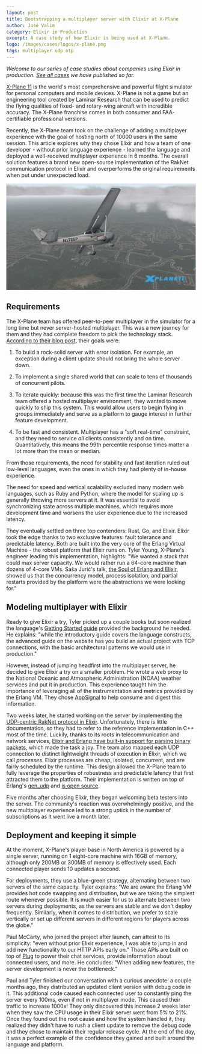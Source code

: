 ```yaml
---
layout: post
title: Bootstrapping a multiplayer server with Elixir at X-Plane
author: José Valim
category: Elixir in Production
excerpt: A case study of how Elixir is being used at X-Plane.
logo: /images/cases/logos/x-plane.png
tags: multiplayer udp otp
---
```


*Welcome to our series of case studies about companies using Elixir in production. [See all cases](/cases.html) we have published so far.*

[X-Plane 11](https://www.x-plane.com/) is the world's most comprehensive and powerful flight simulator for personal computers and mobile devices. X-Plane is not a game but an engineering tool created by Laminar Research that can be used to predict the flying qualities of fixed- and rotary-wing aircraft with incredible accuracy. The X-Plane franchise comes in both consumer and FAA-certifiable professional versions.

Recently, the X-Plane team took on the challenge of adding a multiplayer experience with the goal of hosting north of 10000 users in the same session. This article explores why they chose Elixir and how a team of one developer - without prior language experience - learned the language and deployed a well-received multiplayer experience in 6 months. The overall solution features a brand new open-source implementation of the RakNet communication protocol in Elixir and overperforms the original requirements when put under unexpected load.

![X-Plane](/images/cases/bg/x-plane.jpg)

## Requirements

The X-Plane team has offered peer-to-peer multiplayer in the simulator for a long time but never server-hosted multiplayer. This was a new journey for them and they had complete freedom to pick the technology stack. [According to their blog post](https://developer.x-plane.com/2021/01/have-you-heard-the-good-news-about-elixir/), their goals were:

1. To build a rock-solid server with error isolation. For example, an exception during a client update should not bring the whole server down.

2. To implement a single shared world that can scale to tens of thousands of concurrent pilots.

3. To iterate quickly: because this was the first time the Laminar Research team offered a hosted multiplayer environment, they wanted to move quickly to ship this system. This would allow users to begin flying in groups immediately and serve as a platform to gauge interest in further feature development. 

4. To be fast and consistent. Multiplayer has a "soft real-time" constraint, and they need to service _all_ clients consistently and on time. Quantitatively, this means the 99th percentile response times matter a lot more than the mean or median.

From those requirements, the need for stability and fast iteration ruled out low-level languages, even the ones in which they had plenty of in-house experience.

The need for speed and vertical scalability excluded many modern web languages, such as Ruby and Python, where the model for scaling up is generally throwing more servers at it. It was essential to avoid synchronizing state across multiple machines, which requires more development time and worsens the user experience due to the increased latency.

They eventually settled on three top contenders: Rust, Go, and Elixir. Elixir took the edge thanks to two exclusive features: fault tolerance and predictable latency. Both are built into the very core of the Erlang Virtual Machine - the robust platform that Elixir runs on. Tyler Young, X-Plane's engineer leading this implementation, highlights: "We wanted a stack that could max server capacity. We would rather run a 64-core machine than dozens of 4-core VMs. Saša Jurić's talk, [the Soul of Erlang and Elixir](https://www.youtube.com/watch?v=JvBT4XBdoUE), showed us that the concurrency model, process isolation, and partial restarts provided by the platform were the abstractions we were looking for."

## Modeling multiplayer with Elixir

Ready to give Elixir a try, Tyler picked up a couple books but soon realized the language's [Getting Started guide](https://elixir-lang.org/getting-started/introduction.html) provided the background he needed. He explains: "while the introductory guide covers the language constructs, the advanced guide on the website has you build an actual project with TCP connections, with the basic architectural patterns we would use in production."

However, instead of jumping headfirst into the multiplayer server, he decided to give Elixir a try on a smaller problem. He wrote a web proxy to the National Oceanic and Atmospheric Administration (NOAA) weather services and put it in production. This experience taught him the importance of leveraging all of the instrumentation and metrics provided by the Erlang VM. They chose [AppSignal](https://www.appsignal.com/) to help consume and digest this information.

Two weeks later, he started working on the server by implementing [the UDP-centric RakNet protocol in Elixir](https://en.wikipedia.org/wiki/RakNet). Unfortunately, there is little documentation, so they had to refer to the reference implementation in C++ most of the time. Luckily, thanks to its roots in telecommunication and network services, [Elixir and Erlang have built-in support for parsing binary packets](https://hexdocs.pm/elixir/Kernel.SpecialForms.html#%3C%3C%3E%3E/1), which made the task a joy. The team also mapped each UDP connection to distinct lightweight threads of execution in Elixir, which we call _processes_. Elixir processes are cheap, isolated, concurrent, and are fairly scheduled by the runtime. This design allowed the X-Plane team to fully leverage the properties of robustness and predictable latency that first attracted them to the platform. Their implementation is written on top of Erlang's [gen_udp](http://www.erlang.org/doc/man/gen_udp.html) and [is open source](https://github.com/X-Plane/elixir-raknet).

Five months after choosing Elixir, they began welcoming beta testers into the server. The community's reaction was overwhelmingly positive, and the new multiplayer experience led to a strong uptick in the number of subscriptions as it went live a month later.

## Deployment and keeping it simple

At the moment, X-Plane's player base in North America is powered by a single server, running on 1 eight-core machine with 16GB of memory, although only 200MB or 300MB of memory is effectively used. Each connected player sends 10 updates a second.

For deployments, they use a blue-green strategy, alternating between two servers of the same capacity. Tyler explains: "We are aware the Erlang VM provides hot code swapping and distribution, but we are taking the simplest route whenever possible. It is much easier for us to alternate between two servers during deployments, as the servers are stable and we don't deploy frequently. Similarly, when it comes to distribution, we prefer to scale vertically or set up different servers in different regions for players across the globe."

Paul McCarty, who joined the project after launch, can attest to its simplicity: "even without prior Elixir experience, I was able to jump in and add new functionality to our HTTP APIs early on." Those APIs are built on top of [Plug](http://github.com/elixir-lang/plug) to power their chat services, provide information about connected users, and more. He concludes: "When adding new features, the server development is never the bottleneck."

Paul and Tyler finished our conversation with a curious anecdote: a couple months ago, they distributed an updated client version with debug code in it. This additional code caused each connected user to constantly ping the server every 100ms, even if not in multiplayer mode. This caused their traffic to increase 1000x! They only discovered this increase 2 weeks later when they saw the CPU usage in their Elixir server went from 5% to 21%. Once they found out the root cause and how the system handled it, they realized they didn't have to rush a client update to remove the debug code and they chose to maintain their regular release cycle. At the end of the day, it was a perfect example of the confidence they gained and built around the language and platform.

